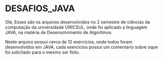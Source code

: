# DESAFIOS_JAVA
Olá, Esses são os arquivos desenvolvidos no 2 semestre de ciências da computação da universidade UNICSUL, 
onde foi aplicado a linguagem JAVA, na matéria de Desenvolvimento de Algoritmos.

Neste arquivo possui cerca de 12 exercícios, onde todos foram desenvolvidos em JAVA, cada exercicios possui um comentario
sobre oque foi solicitado para o mesmo ser feito.
